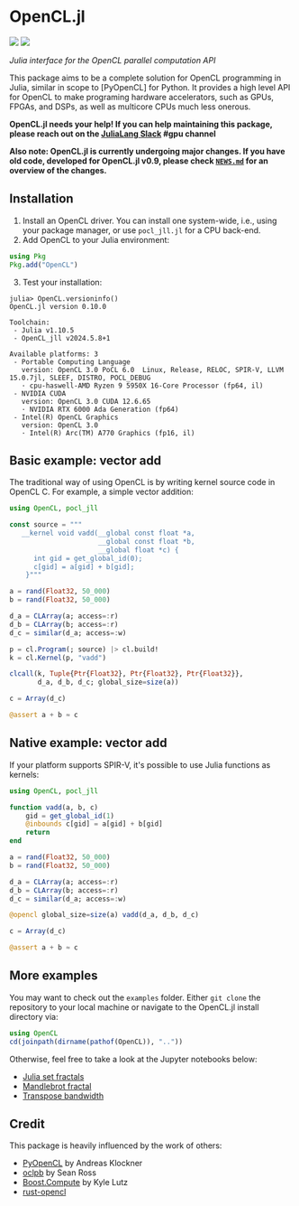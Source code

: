 # OpenCL.jl

[![][buildkite-img]][buildkite-url] [![][github-img]][github-url]

[buildkite-img]: https://badge.buildkite.com/6b2a46bff67692115dea3ad5a275d2f80777a5a99ffe42adb0.svg
[buildkite-url]: https://buildkite.com/julialang/opencl-dot-jl
[github-img]: https://github.com/JuliaGPU/OpenCL.jl/actions/workflows/CI.yml/badge.svg
[github-url]: https://github.com/JuliaGPU/OpenCL.jl/actions/workflows/CI.yml

*Julia interface for the OpenCL parallel computation API*

This package aims to be a complete solution for OpenCL programming in Julia, similar in
scope to [PyOpenCL] for Python. It provides a high level API for OpenCL to make programing
hardware accelerators, such as GPUs, FPGAs, and DSPs, as well as multicore CPUs much less
onerous.

**OpenCL.jl needs your help! If you can help maintaining this package, please reach out on
the [JuliaLang Slack](https://julialang.org/slack/) #gpu channel**

**Also note: OpenCL.jl is currently undergoing major changes. If you have old code,
developed for OpenCL.jl v0.9, please check [`NEWS.md`](NEWS.md) for an overview of the
changes.**


## Installation

1. Install an OpenCL driver. You can install one system-wide, i.e., using your package
   manager, or use `pocl_jll.jl` for a CPU back-end.
2. Add OpenCL to your Julia environment:

```julia
using Pkg
Pkg.add("OpenCL")
```

3. Test your installation:

```julia-repl
julia> OpenCL.versioninfo()
OpenCL.jl version 0.10.0

Toolchain:
 - Julia v1.10.5
 - OpenCL_jll v2024.5.8+1

Available platforms: 3
 - Portable Computing Language
   version: OpenCL 3.0 PoCL 6.0  Linux, Release, RELOC, SPIR-V, LLVM 15.0.7jl, SLEEF, DISTRO, POCL_DEBUG
   · cpu-haswell-AMD Ryzen 9 5950X 16-Core Processor (fp64, il)
 - NVIDIA CUDA
   version: OpenCL 3.0 CUDA 12.6.65
   · NVIDIA RTX 6000 Ada Generation (fp64)
 - Intel(R) OpenCL Graphics
   version: OpenCL 3.0
   · Intel(R) Arc(TM) A770 Graphics (fp16, il)
```


## Basic example: vector add

The traditional way of using OpenCL is by writing kernel source code in OpenCL C. For
example, a simple vector addition:

```julia
using OpenCL, pocl_jll

const source = """
   __kernel void vadd(__global const float *a,
                      __global const float *b,
                      __global float *c) {
      int gid = get_global_id(0);
      c[gid] = a[gid] + b[gid];
    }"""

a = rand(Float32, 50_000)
b = rand(Float32, 50_000)

d_a = CLArray(a; access=:r)
d_b = CLArray(b; access=:r)
d_c = similar(d_a; access=:w)

p = cl.Program(; source) |> cl.build!
k = cl.Kernel(p, "vadd")

clcall(k, Tuple{Ptr{Float32}, Ptr{Float32}, Ptr{Float32}},
       d_a, d_b, d_c; global_size=size(a))

c = Array(d_c)

@assert a + b ≈ c
```


## Native example: vector add

If your platform supports SPIR-V, it's possible to use Julia functions as kernels:

```julia
using OpenCL, pocl_jll

function vadd(a, b, c)
    gid = get_global_id(1)
    @inbounds c[gid] = a[gid] + b[gid]
    return
end

a = rand(Float32, 50_000)
b = rand(Float32, 50_000)

d_a = CLArray(a; access=:r)
d_b = CLArray(b; access=:r)
d_c = similar(d_a; access=:w)

@opencl global_size=size(a) vadd(d_a, d_b, d_c)

c = Array(d_c)

@assert a + b ≈ c
```


## More examples

You may want to check out the `examples` folder. Either `git clone` the repository to your
local machine or navigate to the OpenCL.jl install directory via:

```julia
using OpenCL
cd(joinpath(dirname(pathof(OpenCL)), ".."))
```

Otherwise, feel free to take a look at the Jupyter notebooks below:

  * [Julia set fractals](https://github.com/JuliaGPU/OpenCL.jl/blob/master/examples/notebooks/julia_set_fractal.ipynb)
  * [Mandlebrot fractal](https://github.com/JuliaGPU/OpenCL.jl/blob/master/examples/notebooks/mandelbrot_fractal.ipynb)
  * [Transpose bandwidth](https://github.com/JuliaGPU/OpenCL.jl/blob/master/examples/notebooks/Transpose.ipynb)


## Credit

This package is heavily influenced by the work of others:

  * [PyOpenCL](http://mathema.tician.de/software/pyopencl/) by Andreas Klockner
  * [oclpb](https://github.com/srossross/oclpb) by Sean Ross
  * [Boost.Compute](https://github.com/kylelutz/compute) by Kyle Lutz
  * [rust-opencl](https://github.com/luqmana/rust-opencl)
